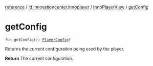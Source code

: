 [reference](../../index.md) / [id.innovationcenter.innoplayer](../index.md) / [InnoPlayerView](index.md) / [getConfig](./get-config.md)

# getConfig

`fun getConfig(): `[`PlayerConfig`](../../id.innovationcenter.innoplayer.configuration/-player-config/index.md)`?`

Returns the current configuration being used by the player.

**Return**
The current configuration.

